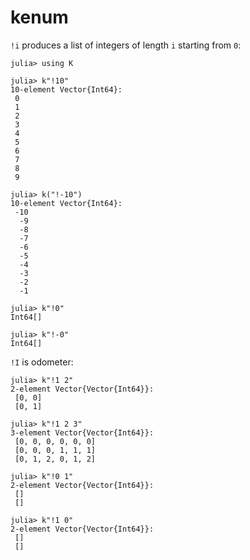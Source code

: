 # kenum

`!i` produces a list of integers of length `i` starting from `0`:

    julia> using K

    julia> k"!10"
    10-element Vector{Int64}:
     0
     1
     2
     3
     4
     5
     6
     7
     8
     9

    julia> k("!-10")
    10-element Vector{Int64}:
     -10
      -9
      -8
      -7
      -6
      -5
      -4
      -3
      -2
      -1

    julia> k"!0"
    Int64[]

    julia> k"!-0"
    Int64[]

`!I` is odometer:

    julia> k"!1 2"
    2-element Vector{Vector{Int64}}:
     [0, 0]
     [0, 1]
    
    julia> k"!1 2 3"
    3-element Vector{Vector{Int64}}:
     [0, 0, 0, 0, 0, 0]
     [0, 0, 0, 1, 1, 1]
     [0, 1, 2, 0, 1, 2]
    
    julia> k"!0 1"
    2-element Vector{Vector{Int64}}:
     []
     []
    
    julia> k"!1 0"
    2-element Vector{Vector{Int64}}:
     []
     []
